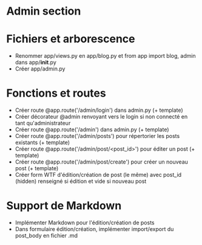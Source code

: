 Admin section
=============

# Fichiers et arborescence

* Renommer app/views.py en app/blog.py et from app import blog, admin dans app/__init__.py
* Créer app/admin.py

# Fonctions et routes

* Créer route @app.route('/admin/login') dans admin.py (+ template)
* Créer décorateur @admin renvoyant vers le login si non connecté en tant qu'administrateur
* Créer route @app.route('/admin') dans admin.py (+ template)
* Créer route @app.route('/admin/posts') pour répertorier les posts existants (+ template)
* Créer route @app.route('/admin/post/<post_id>') pour éditer un post (+ template)
* Créer route @app.route('/admin/post/create') pour créer un nouveau post (+ template)
* Créer form WTF d'édition/création de post (le même) avec post_id (hidden) renseigné si édition et vide si nouveau post

# Support de Markdown

* Implémenter Markdown pour l'édition/création de posts
* Dans formulaire édition/création, implémenter import/export du post_body en fichier .md
